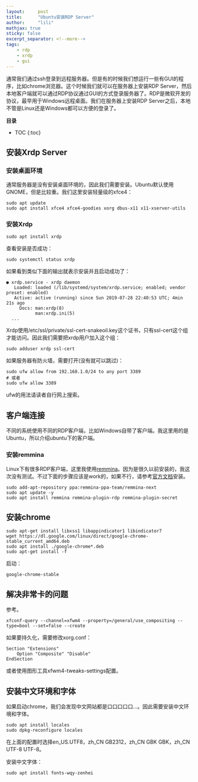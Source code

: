 ```yaml
---
layout:     post
title:      "Ubuntu安装RDP Server" 
author:     "lili" 
mathjax: true
sticky: false
excerpt_separator: <!--more-->
tags:
    - rdp
    - xrdp
    - gui
---
```


通常我们通过ssh登录到远程服务器。但是有的时候我们想运行一些有GUI的程序，比如chrome浏览器。这个时候我们就可以在服务器上安装RDP Server，然后本地客户端就可以通过RDP协议通过GUI的方式登录服务器了。RDP是微软开发的协议，最早用于Windows远程桌面。我们在服务器上安装RDP Server之后，本地不管是Linux还是Windows都可以方便的登录了。

<!--more-->

**目录**
* TOC
{:toc}


 

## 安装Xrdp Server

### 安装桌面环境

通常服务器是没有安装桌面环境的，因此我们需要安装。Ubuntu默认使用GNOME，但是比较重。我们这里安装轻量级的xfce4：

```shell
sudo apt update
sudo apt install xfce4 xfce4-goodies xorg dbus-x11 x11-xserver-utils
```

### 安装Xrdp

```shell
sudo apt install xrdp 
```

查看安装是否成功：

```shell
sudo systemctl status xrdp
```

如果看到类似下面的输出就表示安装并且启动成功了：

```
● xrdp.service - xrdp daemon
   Loaded: loaded (/lib/systemd/system/xrdp.service; enabled; vendor preset: enabled)
   Active: active (running) since Sun 2019-07-28 22:40:53 UTC; 4min 21s ago
     Docs: man:xrdp(8)
           man:xrdp.ini(5)
  ...

```

Xrdp使用/etc/ssl/private/ssl-cert-snakeoil.key这个证书，只有ssl-cert这个组才能访问。因此我们需要把xrdp用户加入这个组：

```shell
sudo adduser xrdp ssl-cert  
```

如果服务器有防火墙，需要打开(没有就可以跳过)：

```shell
sudo ufw allow from 192.168.1.0/24 to any port 3389
# 或者
sudo ufw allow 3389
```

ufw的用法请读者自行网上搜索。

## 客户端连接

不同的系统使用不同的RDP客户端，比如Windows自带了客户端。我这里用的是Ubuntu，所以介绍ubuntu下的客户端。

### 安装remmina

Linux下有很多RDP客户端，这里我使用[remmina](https://remmina.org/)。因为是很久以前安装的，我这次没有测试。不过下面的步骤应该是work的，如果不行，请参考[官方文档](https://remmina.org/how-to-install-remmina/)安装。

```shell
sudo add-apt-repository ppa:remmina-ppa-team/remmina-next
sudo apt update -y
sudo apt install remmina remmina-plugin-rdp remmina-plugin-secret
```


## 安装chrome

```shell
sudo apt-get install libxss1 libappindicator1 libindicator7
wget https://dl.google.com/linux/direct/google-chrome-stable_current_amd64.deb
sudo apt install ./google-chrome*.deb
sudo apt-get install -f
```

启动：

```shell
google-chrome-stable
```

## 解决非常卡的问题

参考[](https://askubuntu.com/questions/1323601/xrdp-is-quite-slow)。

```shell
xfconf-query --channel=xfwm4 --property=/general/use_compositing --type=bool --set=false --create
```

如果要持久化，需要修改xorg.conf：

```
Section "Extensions"
    Option "Composite" "Disable"
EndSection
```

或者使用图形工具xfwm4-tweaks-settings配置。



## 安装中文环境和字体

如果启动chrome，我们会发现中文网站都是口口口口口...。因此需要安装中文环境和字体。

```shell
sudo apt install locales
sudo dpkg-reconfigure locales
```
在上面的配置时选择en_US.UTF8，zh_CN GB2312，zh_CN GBK GBK，zh_CN UTF-8 UTF-8。

安装中文字体：

```shell
sudo apt install fonts-wqy-zenhei
```

